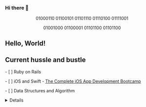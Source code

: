 ### Hi there 👋

<!--
**fentyhall/fentyhall** is a ✨ _special_ ✨ repository because its `README.md` (this file) appears on your GitHub profile.

Here are some ideas to get you started:

- 🔭 I’m currently working on ...
- 🌱 I’m currently learning ...
- 👯 I’m looking to collaborate on ...
- 🤔 I’m looking for help with ...
- 💬 Ask me about ...
- 📫 How to reach me: ...
- 😄 Pronouns: ...
- ⚡ Fun fact: ...
-->

<p align="center">01000110 01100101 01101110 01110100 01111001</p>
<p align="center">01001000 01100001 01101100 01101100</p>

<h2>Hello, World!</h2>
<p></p>

<h2>Current hussle and bustle</h2>
<p>- [ ] Ruby on Rails</p>
<p>- [ ] iOS and Swift - <a href="https://www.udemy.com/course/ios-13-app-development-bootcamp/">The Complete iOS App Development Bootcamp</a></p>
<p>- [ ] Data Structures and Algorithm</p>

<details>Some other facts about me

